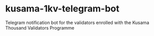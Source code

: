 # kusama-1kv-telegram-bot
Telegram notification bot for the validators enrolled with the Kusama Thousand Validators Programme
